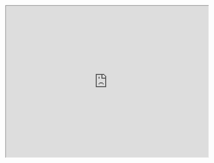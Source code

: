<iframe src="https://drive.google.com/file/d/1ndtoUaV_oSp_yo3sfs3nnWE_o83sFaZD/preview" width="640" height="480" allow="autoplay"></iframe>

